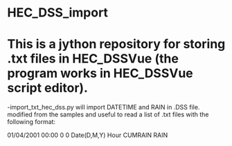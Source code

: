 # HEC_DSS_import
# This is a jython repository for storing .txt files in HEC_DSSVue (the program works in HEC_DSSVue script editor). 

-import_txt_hec_dss.py will import DATETIME and RAIN in .DSS file.
modified from the samples and useful to read a list of .txt files with the following format:

01/04/2001	00:00	0	0
Date(D,M,Y) Hour CUMRAIN RAIN 
